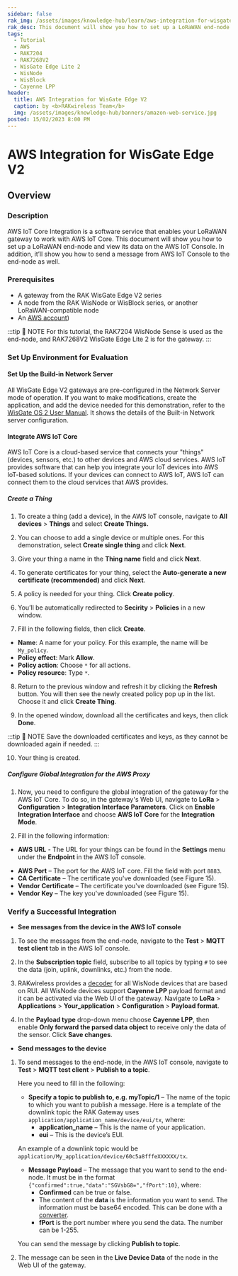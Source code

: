 ```yaml
---
sidebar: false
rak_img: /assets/images/knowledge-hub/learn/aws-integration-for-wisgate-edge-v2/aws-integration-edge2.png
rak_desc: This document will show you how to set up a LoRaWAN end-node and view its data on the AWS IoT Console. In addition, it’ll show you how to send a message from AWS IoT Console to the end-node as well.
tags:
  - Tutorial
  - AWS
  - RAK7204
  - RAK7268V2
  - WisGate Edge Lite 2
  - WisNode
  - WisBlock
  - Cayenne LPP
header:
  title: AWS Integration for WisGate Edge V2
  caption: by <b>RAKwireless Team</b>
  img: /assets/images/knowledge-hub/banners/amazon-web-service.jpg
posted: 15/02/2023 8:00 PM
---
```


# AWS Integration for WisGate Edge V2

## Overview

### Description

AWS IoT Core Integration is a software service that enables your LoRaWAN gateway to work with AWS IoT Core. This document will show you how to set up a LoRaWAN end-node and view its data on the AWS IoT Console. In addition, it’ll show you how to send a message from AWS IoT Console to the end-node as well.

### Prerequisites

- A gateway from the RAK WisGate Edge V2 series
- A node from the RAK WisNode or WisBlock series, or another LoRaWAN-compatible node
- An [AWS account](https://signin.aws.amazon.com/signin?redirect_uri=https%3A%2F%2Fconsole.aws.amazon.com%2Fconsole%2Fhome%3Ffromtb%3Dtrue%26hashArgs%3D%2523%26isauthcode%3Dtrue%26nc2%3Dh_ct%26src%3Dheader-signin%26state%3DhashArgsFromTB_us-east-1_a53fa9852547e0dd&client_id=arn%3Aaws%3Asignin%3A%3A%3Aconsole%2Fcanvas&forceMobileApp=0&code_challenge=pdxKQdhyX4lCmF3_dH3QBzFZ_lvpvhTprqWNAcHrtlk&code_challenge_method=SHA-256))

:::tip 📝 NOTE
For this tutorial, the RAK7204 WisNode Sense is used as the end-node, and RAK7268V2 WisGate Edge Lite 2 is for the gateway.
:::

### Set Up Environment for Evaluation

#### Set Up the Build-in Network Server

All WisGate Edge V2 gateways are pre-configured in the Network Server mode of operation. If you want to make modifications, create the application, and add the device needed for this demonstration, refer to the [WisGate OS 2 User Manual](https://docs.rakwireless.com/Product-Categories/Software-APIs-and-Libraries/WisGateOS-2/Overview/#built-in-network-server-mode-settings/). It shows the details of the Built-in Network server configuration.

#### Integrate AWS IoT Core

AWS IoT Core is a cloud-based service that connects your "things" (devices, sensors, etc.) to other devices and AWS cloud services. AWS IoT provides software that can help you integrate your IoT devices into AWS IoT-based solutions. If your devices can connect to AWS IoT, AWS IoT can connect them to the cloud services that AWS provides.

##### Create a Thing

1. To create a thing (add a device), in the AWS IoT console, navigate to **All devices** > **Things** and select **Create Things.**

<rk-img
  src="/assets/images/knowledge-hub/learn/aws-integration-for-wisgate-edge-v2/1.things-tab.png"
  width="100%"
  caption="Things Tab in the AWS IoT Console"
/>

2. You can choose to add a single device or multiple ones. For this demonstration, select **Create single thing** and click **Next**.

<rk-img
  src="/assets/images/knowledge-hub/learn/aws-integration-for-wisgate-edge-v2/2.create-things.png"
  width="100%"
  caption="Create Things"
/>

3. Give your thing a name in the **Thing name** field and click **Next**.

<rk-img
  src="/assets/images/knowledge-hub/learn/aws-integration-for-wisgate-edge-v2/3.specify-things.png"
  width="100%"
  caption="Specify the Thing Properties"
/>

4. To generate certificates for your thing, select the **Auto-generate a new certificate (recommended)** and click **Next**.

<rk-img
  src="/assets/images/knowledge-hub/learn/aws-integration-for-wisgate-edge-v2/4.configure-device-certificate.png"
  width="100%"
  caption="Configure Device Certificate"
/>

5. A policy is needed for your thing. Click **Create policy**.

<rk-img
  src="/assets/images/knowledge-hub/learn/aws-integration-for-wisgate-edge-v2/5.attach-policies.png"
  width="100%"
  caption="Attach Policies to Certificate"
/>

6. You’ll be automatically redirected to **Secirity** > **Policies** in a new window.

<rk-img
  src="/assets/images/knowledge-hub/learn/aws-integration-for-wisgate-edge-v2/6.create-policy.png"
  width="100%"
  caption="Create a Policy"
/>

7. Fill in the following fields, then click **Create**.

- **Name**: A name for your policy. For this example, the name will be `My_policy`.
- **Policy effect**: Mark **Allow**.
- **Policy action**: Choose `*` for all actions.
- **Policy resource**: Type `*`.

8. Return to the previous window and refresh it by clicking the **Refresh** button. You will then see the newly created policy pop up in the list. Choose it and click **Create Thing**.

<rk-img
  src="/assets/images/knowledge-hub/learn/aws-integration-for-wisgate-edge-v2/7.attach-policies.png"
  width="100%"
  caption="Attach Policies to Certificate"
/>

9. In the opened window, download all the certificates and keys, then click **Done**.

:::tip 📝 NOTE
Save the downloaded certificates and keys, as they cannot be downloaded again if needed.
:::

<rk-img
  src="/assets/images/knowledge-hub/learn/aws-integration-for-wisgate-edge-v2/8.download-certificates-keys.png"
  width="100%"
  caption="Download Certificates and Keys"
/>

10. Your thing is created.

<rk-img
  src="/assets/images/knowledge-hub/learn/aws-integration-for-wisgate-edge-v2/9.things.png"
  width="100%"
  caption="The Things"
/>

##### Configure Global Integration for the AWS Proxy

1. Now, you need to configure the global integration of the gateway for the AWS IoT Core. To do so, in the gateway's Web UI, navigate to **LoRa** > **Configuration** > **Integration Interface Parameters**. Click on **Enable Integration Interface** and choose **AWS IoT Core** for the **Integration Mode**.

<rk-img
  src="/assets/images/knowledge-hub/learn/aws-integration-for-wisgate-edge-v2/13.application-server-integration.png"
  width="100%"
  caption="Application Server Integration"
/>

2. Fill in the following information:

- **AWS URL** - The URL for your things can be found in the **Settings** menu under the **Endpoint** in the AWS IoT console.

<rk-img
  src="/assets/images/knowledge-hub/learn/aws-integration-for-wisgate-edge-v2/14.endpoint.png"
  width="100%"
  caption="Device Data Endpoint"
/>

- **AWS Port** – The port for the AWS IoT core. Fill the field with port `8883`.
- **CA Certificate** – The certificate you've downloaded (see Figure 15).
- **Vendor Certificate** – The certificate you've downloaded (see Figure 15).
- **Vendor Key** – The key you've downloaded (see Figure 15).

<rk-img
  src="/assets/images/knowledge-hub/learn/aws-integration-for-wisgate-edge-v2/15.certificates-and-keys-placement.png"
  width="100%"
  caption="Certificates and Keys Placement"
/>

### Verify a Successful Integration

- <b> See messages from the device in the AWS IoT console </b>

1. To see the messages from the end-node, navigate to the **Test** > **MQTT test client** tab in the AWS IoT console.

<rk-img
  src="/assets/images/knowledge-hub/learn/aws-integration-for-wisgate-edge-v2/16.test-tab.png"
  width="100%"
  caption="Test tab"
/>

2. In the **Subscription topic** field, subscribe to all topics by typing `#` to see the data (join, uplink, downlinks, etc.) from the node.

<rk-img
  src="/assets/images/knowledge-hub/learn/aws-integration-for-wisgate-edge-v2/17.messages.png"
  width="100%"
  caption="Messages from the Device"
/>

3. RAKwireless provides a [decoder](https://github.com/RAKWireless/RUI_LoRa_node_payload_decoder) for all WisNode devices that are based on RUI. All WisNode devices support **Cayenne LPP** payload format and it can be activated via the Web UI of the gateway. Navigate to **LoRa** > **Applications** > **Your_application** > **Configuration** > **Payload format**.

4. In the **Payload type** drop-down menu choose **Cayenne LPP**, then enable **Only forward the parsed data object** to receive only the data of the sensor. Click **Save changes**.

<rk-img
  src="/assets/images/knowledge-hub/learn/aws-integration-for-wisgate-edge-v2/18.payloads.png"
  width="100%"
  caption="Payload formats"
/>

- <b> Send messages to the device </b>

1. To send messages to the end-node, in the AWS IoT console, navigate to **Test** > **MQTT test client** > **Publish to a topic**.

   Here you need to fill in the following:

   - **Specify a topic to publish to, e.g. myTopic/1** – The name of the topic to which you want to publish a message. Here is a template of the downlink topic the RAK Gateway uses `application/application_name/device/eui/tx`, where:
     - **application_name** – This is the name of your application.
     - **eui** – This is the device’s EUI.

   An example of a downlink topic would be `application/My_application/device/60c5a8fffeXXXXXX/tx`.

   - **Message Payload** – The message that you want to send to the end-node. It must be in the format `{"confirmed":true,"data":"SGVsbG8=","fPort":10}`, where:
     - **Confirmed** can be true or false.
     - The content of the **data** is the information you want to send. The information must be base64 encoded. This can be done with a [converter](https://www.base64decode.org/).
     - **fPort** is the port number where you send the data. The number can be 1-255.

   You can send the message by clicking **Publish to topic**.

<rk-img
  src="/assets/images/knowledge-hub/learn/aws-integration-for-wisgate-edge-v2/19.mqtt.png"
  width="100%"
  caption="MQTT Test Client"
/>

2. The message can be seen in the **Live Device Data** of the node in the Web UI of the gateway.

<rk-img
  src="/assets/images/knowledge-hub/learn/aws-integration-for-wisgate-edge-v2/20.live-device-data.png"
  width="100%"
  caption="Live Device Data"
/>
